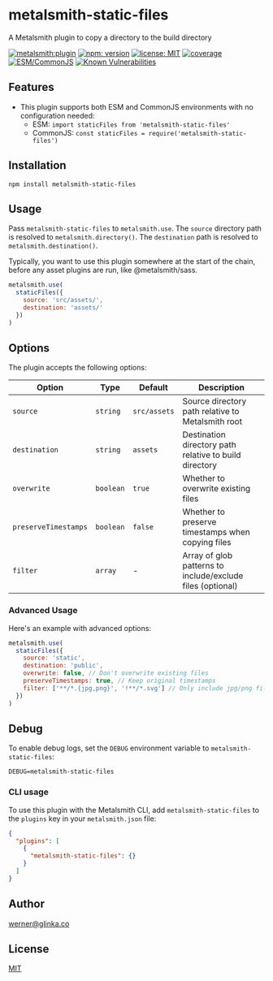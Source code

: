 # metalsmith-static-files

A Metalsmith plugin to copy a directory to the build directory

[![metalsmith:plugin][metalsmith-badge]][metalsmith-url]
[![npm: version][npm-badge]][npm-url]
[![license: MIT][license-badge]][license-url]
[![coverage][coverage-badge]][coverage-url]
[![ESM/CommonJS][modules-badge]][npm-url]
[![Known Vulnerabilities](https://snyk.io/test/github/wernerglinka/metalsmith-static-files/badge.svg)](https://snyk.io/test/github/wernerglinka/metalsmith-static-files/badge)

## Features
- This plugin supports both ESM and CommonJS environments with no configuration needed:
  - ESM: `import staticFiles from 'metalsmith-static-files'`
  - CommonJS: `const staticFiles = require('metalsmith-static-files')`

## Installation

```
npm install metalsmith-static-files
```

## Usage

Pass `metalsmith-static-files` to `metalsmith.use`. The `source` directory path is resolved to `metalsmith.directory()`. The `destination` path is resolved to `metalsmith.destination()`.

Typically, you want to use this plugin somewhere at the start of the chain, before any asset plugins are run, like @metalsmith/sass.

```js
metalsmith.use(
  staticFiles({
    source: 'src/assets/',
    destination: 'assets/'
  })
)
```

## Options

The plugin accepts the following options:

| Option               | Type      | Default      | Description                                                |
| -------------------- | --------- | ------------ | ---------------------------------------------------------- |
| `source`             | `string`  | `src/assets` | Source directory path relative to Metalsmith root          |
| `destination`        | `string`  | `assets`     | Destination directory path relative to build directory     |
| `overwrite`          | `boolean` | `true`       | Whether to overwrite existing files                        |
| `preserveTimestamps` | `boolean` | `false`      | Whether to preserve timestamps when copying files          |
| `filter`             | `array`   | -            | Array of glob patterns to include/exclude files (optional) |

### Advanced Usage

Here's an example with advanced options:

```js
metalsmith.use(
  staticFiles({
    source: 'static',
    destination: 'public',
    overwrite: false, // Don't overwrite existing files
    preserveTimestamps: true, // Keep original timestamps
    filter: ['**/*.{jpg,png}', '!**/*.svg'] // Only include jpg/png files, exclude svg
  })
)
```

## Debug

To enable debug logs, set the `DEBUG` environment variable to `metalsmith-static-files`:

```
DEBUG=metalsmith-static-files
```

### CLI usage

To use this plugin with the Metalsmith CLI, add `metalsmith-static-files` to the `plugins` key in your `metalsmith.json` file:

```json
{
  "plugins": [
    {
      "metalsmith-static-files": {}
    }
  ]
}
```

## Author

[werner@glinka.co](https://github.com/wernerglinka)

## License

[MIT](LICENSE)

[npm-badge]: https://img.shields.io/npm/v/metalsmith-static-files.svg
[npm-url]: https://www.npmjs.com/package/metalsmith-static-files
[metalsmith-badge]: https://img.shields.io/badge/metalsmith-plugin-green.svg?longCache=true
[metalsmith-url]: https://metalsmith.io
[license-badge]: https://img.shields.io/github/license/wernerglinka/metalsmith-static-files
[license-url]: LICENSE
[coverage-badge]: https://img.shields.io/badge/test%20coverage-100%25-brightgreen
[coverage-url]: https://github.com/wernerglinka/metalsmith-static-files/actions/workflows/test.yml
[modules-badge]: https://img.shields.io/badge/modules-ESM%2FCJS-blue
